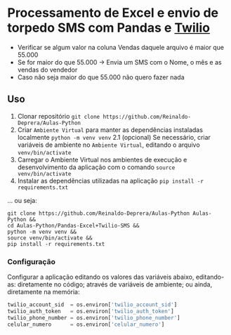 # **Processamento de Excel** e **envio de torpedo SMS** com **Pandas e [Twilio](https://www.twilio.com/sms)**

- Verificar se algum valor na coluna Vendas daquele arquivo é maior que 55.000
- Se for maior do que 55.000 -> Envia um SMS com o Nome, o mês e as vendas do vendedor
- Caso não seja maior do que 55.000 não quero fazer nada

## Uso

1. Clonar repositório `git clone https://github.com/Reinaldo-Deprera/Aulas-Python`
2. Criar `Ambiente Virtual` para manter as dependências instaladas localmente `python -m venv venv`
2.1 (opcional) Se necessário, criar variáveis de ambiente no `Ambiente Virtual`, editando o arquivo `venv/bin/activate`
3. Carregar o Ambiente Virtual nos ambientes de execução e desenvolvimento da aplicação com o comando `source venv/bin/activate`
4. Instalar as dependências utilizadas na aplicação `pip install -r requirements.txt`

... ou seja:

```console
git clone https://github.com/Reinaldo-Deprera/Aulas-Python Aulas-Python &&
cd Aulas-Python/Pandas-Excel+Twilio-SMS &&
python -m venv venv &&
source venv/bin/activate &&
pip install -r requirements.txt
```

### Configuração

Configurar a aplicação editando os valores das variáveis abaixo, editando-as: diretamente no código; através de variáveis de ambiente; ou ainda, diretamente na memória:

```python
twilio_account_sid  = os.environ['twilio_account_sid']
twilio_auth_token   = os.environ['twilio_auth_token']
twilio_phone_number = os.environ['twilio_phone_number']
celular_numero      = os.environ['celular_numero']
```
